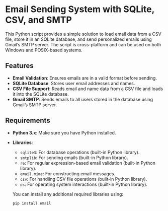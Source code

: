 # Email Sending System with SQLite, CSV, and SMTP

This Python script provides a simple solution to load email data from a CSV file, store it in an SQLite database, and send personalized emails using Gmail’s SMTP server. The script is cross-platform and can be used on both Windows and POSIX-based systems.

## Features
- **Email Validation**: Ensures emails are in a valid format before sending.
- **SQLite Database**: Stores user email addresses and names.
- **CSV File Support**: Reads email and name data from a CSV file and loads it into the SQLite database.
- **Gmail SMTP**: Sends emails to all users stored in the database using Gmail’s SMTP server.

## Requirements

- **Python 3.x**: Make sure you have Python installed.
- **Libraries**:
  - `sqlite3`: For database operations (built-in Python library).
  - `smtplib`: For sending emails (built-in Python library).
  - `re`: For regular expression-based email validation (built-in Python library).
  - `email.mime`: For constructing email messages.
  - `csv`: For handling CSV file operations (built-in Python library).
  - `os`: For operating system interactions (built-in Python library).
  
  You can install any additional required libraries using:
  ```bash
  pip install email
